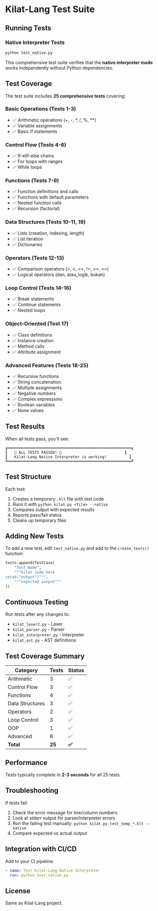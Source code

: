 # Kilat-Lang Test Suite

## Running Tests

### Native Interpreter Tests
```bash
python test_native.py
```

This comprehensive test suite verifies that the **native interpreter mode** works independently without Python dependencies.

## Test Coverage

The test suite includes **25 comprehensive tests** covering:

### Basic Operations (Tests 1-3)
- ✅ Arithmetic operations (+, -, *, /, %, **)
- ✅ Variable assignments
- ✅ Basic if statements

### Control Flow (Tests 4-6)
- ✅ If-elif-else chains
- ✅ For loops with ranges
- ✅ While loops

### Functions (Tests 7-9)
- ✅ Function definitions and calls
- ✅ Functions with default parameters
- ✅ Nested function calls
- ✅ Recursion (factorial)

### Data Structures (Tests 10-11, 19)
- ✅ Lists (creation, indexing, length)
- ✅ List iteration
- ✅ Dictionaries

### Operators (Tests 12-13)
- ✅ Comparison operators (>, <, ==, !=, >=, <=)
- ✅ Logical operators (dan, atau_logik, bukan)

### Loop Control (Tests 14-16)
- ✅ Break statements
- ✅ Continue statements
- ✅ Nested loops

### Object-Oriented (Test 17)
- ✅ Class definitions
- ✅ Instance creation
- ✅ Method calls
- ✅ Attribute assignment

### Advanced Features (Tests 18-25)
- ✅ Recursive functions
- ✅ String concatenation
- ✅ Multiple assignments
- ✅ Negative numbers
- ✅ Complex expressions
- ✅ Boolean variables
- ✅ None values

## Test Results

When all tests pass, you'll see:
```
╔═══════════════════════════════════════════════════════╗
║   🎉 ALL TESTS PASSED! 🎉                            ║
║   Kilat-Lang Native Interpreter is working!          ║
╚═══════════════════════════════════════════════════════╝
```

## Test Structure

Each test:
1. Creates a temporary `.klt` file with test code
2. Runs it with `python kilat.py <file> --native`
3. Compares output with expected results
4. Reports pass/fail status
5. Cleans up temporary files

## Adding New Tests

To add a new test, edit `test_native.py` and add to the `create_tests()` function:

```python
tests.append(TestCase(
    "Test Name",
    """kilat code here
cetak("output")""",
    """expected output"""
))
```

## Continuous Testing

Run tests after any changes to:
- `kilat_lexer2.py` - Lexer
- `kilat_parser.py` - Parser
- `kilat_interpreter.py` - Interpreter
- `kilat_ast.py` - AST definitions

## Test Coverage Summary

| Category | Tests | Status |
|----------|-------|--------|
| Arithmetic | 3 | ✅ |
| Control Flow | 3 | ✅ |
| Functions | 4 | ✅ |
| Data Structures | 3 | ✅ |
| Operators | 2 | ✅ |
| Loop Control | 3 | ✅ |
| OOP | 1 | ✅ |
| Advanced | 6 | ✅ |
| **Total** | **25** | **✅** |

## Performance

Tests typically complete in **2-3 seconds** for all 25 tests.

## Troubleshooting

If tests fail:
1. Check the error message for line/column numbers
2. Look at stderr output for parser/interpreter errors
3. Run the failing test manually: `python kilat.py test_temp_*.klt --native`
4. Compare expected vs actual output

## Integration with CI/CD

Add to your CI pipeline:
```yaml
- name: Test Kilat-Lang Native Interpreter
  run: python test_native.py
```

## License

Same as Kilat-Lang project.

